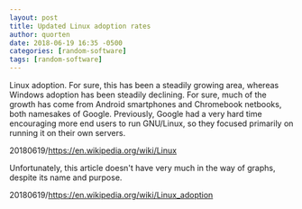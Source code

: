 ```yaml
---
layout: post
title: Updated Linux adoption rates
author: quorten
date: 2018-06-19 16:35 -0500
categories: [random-software]
tags: [random-software]
---
```


Linux adoption.  For sure, this has been a steadily growing area,
whereas Windows adoption has been steadily declining.  For sure, much
of the growth has come from Android smartphones and Chromebook
netbooks, both namesakes of Google.  Previously, Google had a very
hard time encouraging more end users to run GNU/Linux, so they focused
primarily on running it on their own servers.

20180619/https://en.wikipedia.org/wiki/Linux

Unfortunately, this article doesn't have very much in the way of
graphs, despite its name and purpose.

20180619/https://en.wikipedia.org/wiki/Linux_adoption
